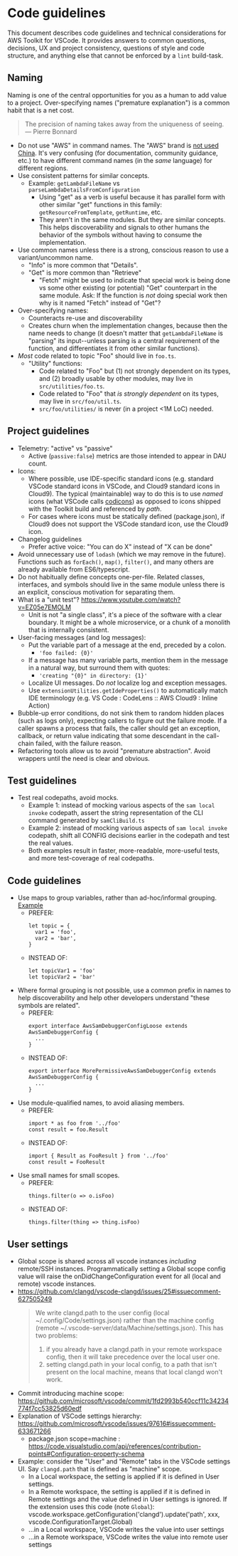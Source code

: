 # Code guidelines

This document describes code guidelines and technical considerations for AWS
Toolkit for VSCode. It provides answers to common questions, decisions, UX and
project consistency, questions of style and code structure, and anything else
that cannot be enforced by a `lint` build-task.


## Naming

Naming is one of the central opportunities for you as a human to add value to
a project.  Over-specifying names ("premature explanation") is a common habit
that is a net cost.

> The precision of naming takes away from the uniqueness of seeing.
― Pierre Bonnard

- Do not use "AWS" in command names. The "AWS" brand is [not used China](https://github.com/aws/aws-toolkit-vscode/pull/1786).
  It's very confusing (for documentation, community guidance, etc.) to have
  different command names (in the _same_ language) for different regions.
- Use consistent patterns for similar concepts.
    - Example: `getLambdaFileName` vs `parseLambdaDetailsFromConfiguration`
        - Using "get" as a verb is useful because it has parallel form with other
          similar "get" functions in this family: `getResourceFromTemplate`,
          `getRuntime`, etc.
        - They aren't in the same modules. But they are similar concepts. This
          helps discoverability and signals to other humans the behavior of the
          symbols without having to consume the implementation.
- Use common names unless there is a strong, conscious reason to use
  a variant/uncommon name.
    - "Info" is more common that "Details".
    - "Get" is more common than "Retrieve"
        - "Fetch" might be used to indicate that special work is being done vs
          some other existing (or potential) "Get" counterpart in the same
          module. Ask: If the function is _not_ doing special work then why is
          it named "Fetch" instead of "Get"?
- Over-specifying names:
    - Counteracts re-use and discoverability
    - Creates churn when the implementation changes, because then the name
      needs to change (it doesn't matter that `getLambdaFileName` is "parsing"
      its input--unless parsing is a central requirement of the function, and
      differentiates it from other similar functions).
- _Most_ code related to topic "Foo" should live in `foo.ts`.
    - "Utility" functions:
        - Code related to "Foo" but (1) not strongly dependent on its types,
          and (2) broadly usable by other modules, may live in
          `src/utilities/foo.ts`.
        - Code related to "Foo" that _is strongly dependent_ on its types, may
          live in `src/foo/util.ts`.
        - `src/foo/utilities/` is never (in a project <1M LoC) needed.

## Project guidelines

- Telemetry: "active" vs "passive"
  - Active (`passive:false`) metrics are those intended to appear in DAU count.
- Icons:
  - Where possible, use IDE-specific standard icons (e.g. standard VSCode
    standard icons in VSCode, and Cloud9 standard icons in Cloud9). The typical
    (maintainable) way to do this is to use _named_ icons (what VSCode calls
    [codicons](https://microsoft.github.io/vscode-codicons/)) as opposed to
    icons shipped with the Toolkit build and referenced by _path_.
  - For cases where icons must be statically defined (package.json), if Cloud9
    does not support the VSCode standard icon, use the Cloud9 icon.
- Changelog guidelines
  - Prefer active voice: "You can do X" instead of "X can be done"
- Avoid unnecessary use of `lodash` (which we may remove in the future).
  Functions such as `forEach()`, `map()`, `filter()`, and many others are
  already available from ES6/typescript.
- Do not habitually define concepts one-per-file. Related classes, interfaces,
  and symbols should live in the same module unless there is an explicit,
  conscious motivation for separating them.
- What is a "unit test"? https://www.youtube.com/watch?v=EZ05e7EMOLM
  - Unit is not "a single class", it's a piece of the software with a clear
    boundary. It might be a whole microservice, or a chunk of a monolith that
    is internally consistent.
- User-facing messages (and log messages):
  - Put the variable part of a message at the end, preceded by a colon.
    - `'foo failed: {0}'`
  - If a message has many variable parts, mention them in the message in
    a natural way, but surround them with quotes:
    - `'creating "{0}" in directory: {1}'`
  - Localize UI messages. Do _not_ localize log and exception messages.
  - Use `extensionUtilities.getIdeProperties()` to automatically match IDE
    terminology (e.g. VS Code : CodeLens :: AWS Cloud9 : Inline Action)
- Bubble-up error conditions, do not sink them to random hidden places (such as
  logs only), expecting callers to figure out the failure mode. If a caller
  spawns a process that fails, the caller should get an exception, callback, or
  return value indicating that some descendant in the call-chain failed, with
  the failure reason.
- Refactoring tools allow us to avoid "premature abstraction". Avoid wrappers
  until the need is clear and obvious.

## Test guidelines

- Test real codepaths, avoid mocks.
  - Example 1: instead of mocking various aspects of the `sam local invoke`
    codepath, assert the string representation of the CLI command generated by
    `samCliBuild.ts`
  - Example 2: instead of mocking various aspects of `sam local invoke`
    codepath, shift all CONFIG decisions earlier in the codepath and test the
    real values.
  - Both examples result in faster, more-readable, more-useful tests, and more
    test-coverage of real codepaths.

## Code guidelines

- Use maps to group variables, rather than ad-hoc/informal grouping.
  [Example](https://github.com/aws/aws-toolkit-vscode/blob/abed2c4c7e1329da785190e286e567525afa9da5/src/test/shared/utilities/timeoutUtils.test.ts#L107-L113)
  - PREFER:
    ```
    let topic = {
      var1 = 'foo',
      var2 = 'bar',
    }
    ```
  - INSTEAD OF:
    ```
    let topicVar1 = 'foo'
    let topicVar2 = 'bar'
    ```
- Where formal grouping is not possible, use a common prefix in names to help
  discoverability and help other developers understand "these symbols are
  related".
  - PREFER:
    ```
    export interface AwsSamDebuggerConfigLoose extends AwsSamDebuggerConfig {
      ...
    }
    ```
  - INSTEAD OF:
    ```
    export interface MorePermissiveAwsSamDebuggerConfig extends AwsSamDebuggerConfig {
      ...
    }
    ```
- Use module-qualified names, to avoid aliasing members.
  - PREFER:
    ```
    import * as foo from '../foo'
    const result = foo.Result
    ```
  - INSTEAD OF:
    ```
    import { Result as FooResult } from '../foo'
    const result = FooResult
    ```
- Use small names for small scopes.
  - PREFER:
    ```
    things.filter(o => o.isFoo)
    ```
  - INSTEAD OF:
    ```
    things.filter(thing => thing.isFoo)
    ```

## User settings

- Global scope is shared across all vscode instances *including* remote/SSH
  instances. Programmatically setting a Global scope config value will raise
  the onDidChangeConfiguration event for all (local and remote) vscode
  instances.
- https://github.com/clangd/vscode-clangd/issues/25#issuecomment-627505249
  >  We write clangd.path to the user config (local ~/.config/Code/settings.json)
  >  rather than the machine config (remote ~/.vscode-server/data/Machine/settings.json).
  > This has two problems:
  > 1. if you already have a clangd.path in your remote workspace config, then it
  >    will take precedence over the local user one.
  > 2. setting clangd.path in your local config, to a path that isn't present
  >    on the local machine, means that local clangd won't work.
- Commit introducing machine scope: https://github.com/microsoft/vscode/commit/1fd2993b540ccf11c34234774f7cc53825d60edf
- Explanation of VSCode settings hierarchy: https://github.com/microsoft/vscode/issues/97616#issuecomment-633671266
  - package.json scope=machine : https://code.visualstudio.com/api/references/contribution-points#Configuration-property-schema
- Example: consider the "User" and "Remote" tabs in the VSCode settings UI.
  Say `clangd.path` that is defined as "machine" scope.
    - In a Local workspace, the setting is applied if it is defined in User settings.
    - In a Remote workspace, the setting is applied if it is defined in Remote settings and the value defined in User settings is ignored.
    If the extension uses this code (note `Global`):
        vscode.workspace.getConfiguration('clangd').update('path', xxx, vscode.ConfigurationTarget.Global)
    - ...in a Local workspace, VSCode writes the value into user settings
    - ...in a Remote workspace, VSCode writes the value into remote user settings

